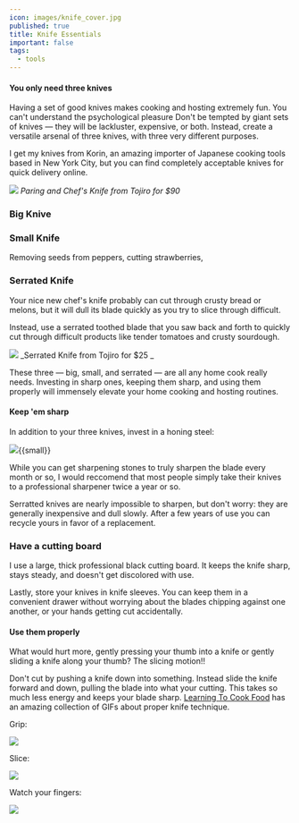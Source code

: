 ```yaml
---
icon: images/knife_cover.jpg
published: true
title: Knife Essentials
important: false
tags:
  - tools
---
```

#### You only need three knives
Having a set of good knives makes cooking and hosting extremely fun. You can't understand the psychological pleasure Don't be tempted by giant sets of knives — they will be lackluster, expensive, or both. Instead, create a versatile arsenal of three knives, with three very different purposes.

I get my knives from Korin, an amazing importer of Japanese cooking tools based in New York City, but you can find completely acceptable knives for quick delivery online.

[![](https://images-na.ssl-images-amazon.com/images/I/618wZN%2BHY4L._SL1500_.jpg)](https://amzn.to/2KA6T9Q)
_Paring and Chef's Knife from Tojiro for $90_

### Big Knive


### Small Knife
Removing seeds from peppers, cutting strawberries, 


### Serrated Knife
Your nice new chef's knife probably can cut through crusty bread or melons, but it will dull its blade quickly as you try to slice through difficult.

Instead, use a serrated toothed blade that you saw back and forth to quickly cut through difficult products like tender tomatoes and crusty sourdough.

[![](https://images-na.ssl-images-amazon.com/images/I/51aMUICnA9L._SL1200_.jpg)](https://amzn.to/2KCR0Q1)
_Serrated Knife from Tojiro for $25 _

These three — big, small, and serrated — are all any home cook really needs. Investing in sharp ones, keeping them sharp, and using them properly will immensely elevate your home cooking and hosting routines.

#### Keep 'em sharp

In addition to your three knives, invest in a honing steel:

[![](https://images.wisegeek.com/chef-in-white-with-knife.jpg)](https://amzn.to/31Q4T3b){{small}}

While you can get sharpening stones to truly sharpen the blade every month or so, I would reccomend that most people simply take their knives to a professional sharpener twice a year or so. 

Serratted knives are nearly impossible to sharpen, but don't worry: they are generally inexpensive and dull slowly. After a few years of use you can recycle yours in favor of a replacement.

### Have a cutting board
I use a large, thick professional black cutting board. It keeps the knife sharp, stays steady, and doesn't get discolored with use.

Lastly, store your knives in knife sleeves. You can keep them in a convenient drawer without worrying about the blades chipping against one another, or your hands getting cut accidentally.

#### Use them properly
What would hurt more, gently pressing your thumb into a knife or gently sliding a knife along your thumb? The slicing motion!!

Don't cut by pushing a knife down into something. Instead slide the knife forward and down, pulling the blade into what your cutting. This takes so much less energy and keeps your blade sharp. [Learning To Cook Food](http://www.learningtocookfood.com/knife-skills-gif-guide/) has an amazing collection of GIFs about proper knife technique.

Grip:

![](https://i0.wp.com/www.learningtocookfood.com/wp-content/uploads/2016/01/KnifeSkillsBladeGrip2.gif?zoom=2&resize=625%2C352)

Slice:

![](https://i0.wp.com/www.learningtocookfood.com/wp-content/uploads/2016/01/KnifeSkills3StepMotionB.gif?zoom=2&resize=625%2C352)

Watch your fingers:

![](https://i2.wp.com/www.learningtocookfood.com/wp-content/uploads/2016/01/KnifeSkillsGuideHandGrip.gif?zoom=2&resize=625%2C352)
